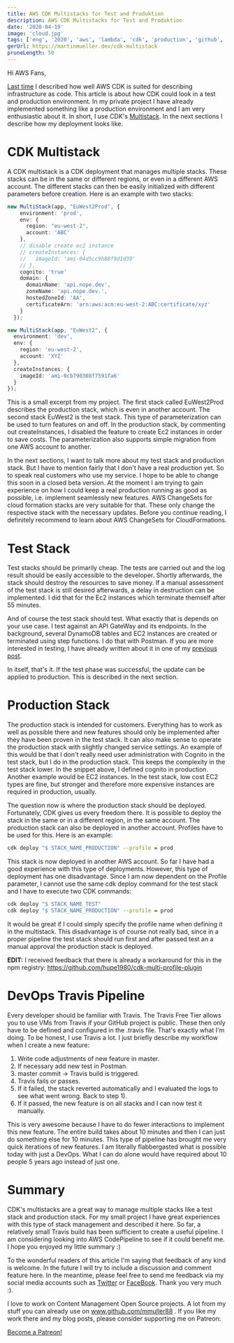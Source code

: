 ```yaml
---
title: AWS CDK Multistacks for Test and Produktion
description: AWS CDK Multistacks for Test and Produktion
date: '2020-04-19'
image: 'cloud.jpg'
tags: ['eng', '2020', 'aws', 'lambda', 'cdk', 'production', 'github', 'travis']
gerUrl: https://martinmueller.dev/cdk-multistack
pruneLength: 50
---
```


Hi AWS Fans,

[Last time](https://martinmueller.dev/cdk-example-eng) I described how well AWS CDK is suited for describing infrastructure as code. This article is about how CDK could look in a test and production environment. In my private project I have already implemented something like a production environment and I am very enthusiastic about it. In short, I use CDK's [Multistack](https://docs.aws.amazon.com/cdk/latest/guide/stack_how_to_create_multiple_stacks.html). In the next sections I describe how my deployment looks like.

# CDK Multistack
A CDK multistack is a CDK deployment that manages multiple stacks. These stacks can be in the same or different regions, or even in a different AWS account. The different stacks can then be easily initialized with different parameters before creation. Here is an example with two stacks:

```TypeScript
new MultiStack(app, "EuWest2Prod", {
    environment: 'prod',
    env: {
      region: "eu-west-2",
      account: 'ABC'
    },
    // disable create ec2 instance
    // createInstances: {
    //   imageId: 'ami-04d5cc9b88f9d1d39'
    // },
    cognito: 'true'
    domain: {
      domainName: 'api.nope.dev',
      zoneName: 'api.nope.dev.',
      hostedZoneId: 'AA',
      certificateArn: 'arn:aws:acm:eu-west-2:ABC:certificate/xyz'
    }
  });

new MultiStack(app, "EuWest2", {
  environment: 'dev',
  env: {
    region: 'eu-west-2',
    account: 'XYZ'
  },
  createInstances: {
    imageId: 'ami-0cb790308f7591fa6'
  }
});
```

This is a small excerpt from my project. The first stack called EuWest2Prod describes the production stack, which is even in another account. The second stack EuWest2 is the test stack. This type of parameterization can be used to turn features on and off. In the production stack, by commenting out createInstances, I disabled the feature to create Ec2 instances in order to save costs. The parameterization also supports simple migration from one AWS account to another.

In the next sections, I want to talk more about my test stack and production stack. But I have to mention fairly that I don't have a real production yet. So to speak real customers who use my service. I hope to be able to change this soon in a closed beta version. At the moment I am trying to gain experience on how I could keep a real production running as good as possible, i.e. implement seamlessly new features. AWS ChangeSets for cloud formation stacks are very suitable for that. These only change the respective stack with the necessary updates. Before you continue reading, I definitely recommend to learn about AWS ChangeSets for CloudFormations.

# Test Stack
Test stacks should be primarily cheap. The tests are carried out and the log result should be easily accessible to the developer. Shortly afterwards, the stack should destroy the resources to save money. If a manual assessment of the test stack is still desired afterwards, a delay in destruction can be implemented. I did that for the Ec2 instances which terminate themself after 55 minutes.

And of course the test stack should test. What exactly that is depends on your use case. I test against an API GateWay and its endpoints. In the background, several DynamoDB tables and EC2 instances are created or terminated using step functions. I do that with Postman. If you are more interested in testing, I have already written about it in one of my [previous post](https://martinmueller.dev/cdk-example-eng).

In itself, that's it. If the test phase was successful, the update can be applied to production. This is described in the next section.

# Production Stack
The production stack is intended for customers. Everything has to work as well as possible there and new features should only be implemented after they have been proven in the test stack. It can also make sense to operate the production stack with slightly changed service settings. An example of this would be that I don't really need user administration with Cognito in the test stack, but I do in the production stack. This keeps the complexity in the test stack lower. In the snippet above, I defined cognito in production. Another example would be EC2 instances. In the test stack, low cost EC2 types are fine, but stronger and therefore more expensive instances are required in production, usually.

The question now is where the production stack should be deployed. Fortunately, CDK gives us every freedom there. It is possible to deploy the stack in the same or in a different region, in the same account. The production stack can also be deployed in another account. Profiles have to be used for this. Here is an example:

```BASH
cdk deploy "$ STACK_NAME_PRODUCTION" --profile = prod
```

This stack is now deployed in another AWS account. So far I have had a good experience with this type of deployments. However, this type of deployment has one disadvantage. Since I am now dependent on the Profile parameter, I cannot use the same cdk deploy command for the test stack and I have to execute two CDK commands:

```BASH
cdk deploy "$ STACK_NAME_TEST"
cdk deploy "$ STACK_NAME_PRODUCTION" --profile = prod
```

It would be great if I could simply specify the profile name when defining it in the multistack. This disadvantage is of course not really bad, since in a proper pipeline the test stack should run first and after passed test an a manual approval the production stack is deployed.

**EDIT:** I received feedback that there is already a workaround for this in the npm registry: https://github.com/hupe1980/cdk-multi-profile-plugin

# DevOps Travis Pipeline
Every developer should be familiar with Travis. The Travis Free Tier allows you to use VMs from Travis if your GitHub project is public. These then only have to be defined and configured in the .travis file. That's exactly what I'm doing. To be honest, I use Travis a lot. I just briefly describe my workflow when I create a new feature:

1) Write code adjustments of new feature in master.
2) If necessary add new test in Postman.
3) master commit -> Travis build is triggered.
4) Travis fails or passes.
5) If it failed, the stack reverted automatically and I evaluated the logs to see what went wrong. Back to step 1).
6) If it passed, the new feature is on all stacks and I can now test it manually.

This is very awesome because I have to do fewer interactions to implement this new feature. The entire build takes about 10 minutes and then I can just do something else for 10 minutes. This type of pipeline has brought me very quick iterations of new features. I am literally flabbergasted what is possible today with just a DevOps. What I can do alone would have required about 10 people 5 years ago instead of just one.

# Summary
CDK's multistacks are a great way to manage multiple stacks like a test stack and production stack. For my small project I have great experiences with this type of stack management and described it here. So far, a relatively small Travis build has been sufficient to create a useful pipeline. I am considering looking into AWS CodePipeline to see if it could benefit me. I hope you enjoyed my little summary :)

To the wonderful readers of this article I'm saying that feedback of any kind is welcome. In the future I will try to include a discussion and comment feature here. In the meantime, please feel free to send me feedback via my social media accounts such as [Twitter](https://twitter.com/MartinMueller_) or [FaceBook](https://www.facebook.com/martin.muller.10485). Thank you very much :).

I love to work on Content Management Open Source projects. A lot from my stuff you can already use on www.github.com/mmuller88 . If you like my work there and my blog posts, please consider supporting me on Patreon:

<a href="https://www.patreon.com/bePatron?u=29010217" data-patreon-widget-type="become-patron-button">Become a Patreon!</a><script async src="https://c6.patreon.com/becomePatronButton.bundle.js"></script>